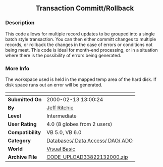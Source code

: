 ﻿<div align="center">

## Transaction Committ/Rollback


</div>

### Description

This code allows for multiple record updates to be grouped into a single batch style transaction. You can then either committ changes to multiple records, or rollback the changes in the case of errors or conditions not being meet. This code is ideal for month-end processing, or in a situation where there is the possibility of errors being generated.
 
### More Info
 
The workspace used is held in the mapped temp area of the hard disk. If disk space runs out an error will be generated.


<span>             |<span>
---                |---
**Submitted On**   |2000-02-13 13:00:24
**By**             |[Jeff Ritchie](https://github.com/Planet-Source-Code/PSCIndex/blob/master/ByAuthor/jeff-ritchie.md)
**Level**          |Intermediate
**User Rating**    |4.0 (8 globes from 2 users)
**Compatibility**  |VB 5\.0, VB 6\.0
**Category**       |[Databases/ Data Access/ DAO/ ADO](https://github.com/Planet-Source-Code/PSCIndex/blob/master/ByCategory/databases-data-access-dao-ado__1-6.md)
**World**          |[Visual Basic](https://github.com/Planet-Source-Code/PSCIndex/blob/master/ByWorld/visual-basic.md)
**Archive File**   |[CODE\_UPLOAD33822132000\.zip](https://github.com/Planet-Source-Code/jeff-ritchie-transaction-committ-rollback__1-6045/archive/master.zip)








